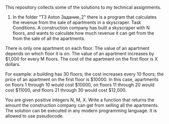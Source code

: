 This repository collects some of the solutions to my technical assignments.




1. In the folder "ТЗ Aston Задание_2" there is a program that calculates the revenue from the sale of apartments in a skyscraper.
Task Conditions.
A construction company has built a skyscraper with N floors, and wants to calculate how much revenue it can get from the
from the sale of all the apartments.

There is only one apartment on each floor.
The value of an apartment depends on which floor it is on.
The value of an apartment increases by $1,000 for every M floors.
The cost of the apartment on the first floor is X dollars.

For example: a building has 30 floors; the cost increases every 10 floors; the price of an apartment on the first floor is $10000.
In this case, apartments on floors 1 through 10 would cost $10000, on floors 11 through 20 would cost $11000,
 and floors 21 through 30 would cost $12,000.

You are given positive integers N, M, X.
Write a function that returns the amount the construction company can get from selling all the apartments.
The solution can be executed in any modern programming language. It is allowed to use pseudocode.
